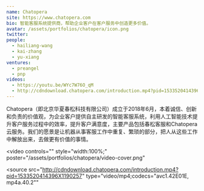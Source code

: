 ```yaml
---
name: Chatopera
site: https://www.chatopera.com
bio: 智能客服系统提供商，帮助企业客户在客户服务中创造更多价值。
avatar: /assets/portfolios/chatopera/icon.png
twitter: 
people:
  - hailiang-wang
  - kai-zhang
  - yu-xiang
ventures:
  - preangel
  - pnp
videos:
  - https://youtu.be/WYc7W76O_qM
  - http://cdndownload.chatopera.com/introduction.mp4?pid=1533520414396X1190257
---
```


Chatopera（即北京华夏春松科技有限公司）成立于2018年6月，本着诚信、创新和负责的价值观，为企业客户提供自主研发的智能客服系统，利用人工智能技术提升客户服务过程中的效率，提升客户满意度，主要产品包括春松客服和Chatopera云服务。我们的愿景是让机器从事客服工作中重复、繁琐的部分，把人从这些工作中解放出来，去做更有价值的事情。

<video
  controls=""
  style="width:100%;"
  poster="/assets/portfolios/chatopera/video-cover.png"
>
  <source
    src="http://cdndownload.chatopera.com/introduction.mp4?pid=1533520414396X1190257"
    type="video/mp4;codecs=&quot;avc1.42E01E, mp4a.40.2&quot;"
  >
</video>
